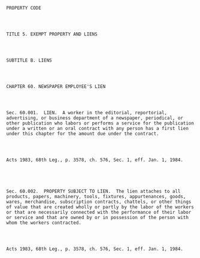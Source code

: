﻿
    
    
    	
    					
    
    
    PROPERTY CODE
    
      
    
    
    TITLE 5. EXEMPT PROPERTY AND LIENS
    
      
    
    
    SUBTITLE B. LIENS
    
      
    
    
    CHAPTER 60. NEWSPAPER EMPLOYEE'S LIEN
    
      
    
    
    Sec. 60.001.  LIEN.  A worker in the editorial, reportorial, advertising, or business department of a newspaper, periodical, or other publication who labors or performs a service for the publication under a written or an oral contract with any person has a first lien under this chapter for the amount due under the contract.
    
    
    
    
    Acts 1983, 68th Leg., p. 3578, ch. 576, Sec. 1, eff. Jan. 1, 1984.
    
    
    
    
    
    Sec. 60.002.  PROPERTY SUBJECT TO LIEN.  The lien attaches to all products, papers, machinery, tools, fixtures, appurtenances, goods, wares, merchandise, subscription contracts, chattels, or other things of value that are created wholly or partly by the labor of the workers or that are necessarily connected with the performance of their labor or service and that are owned by or in possession of the person with whom the workers contracted.
    
    
    
    
    Acts 1983, 68th Leg., p. 3578, ch. 576, Sec. 1, eff. Jan. 1, 1984.
    
    
    
    
    				
